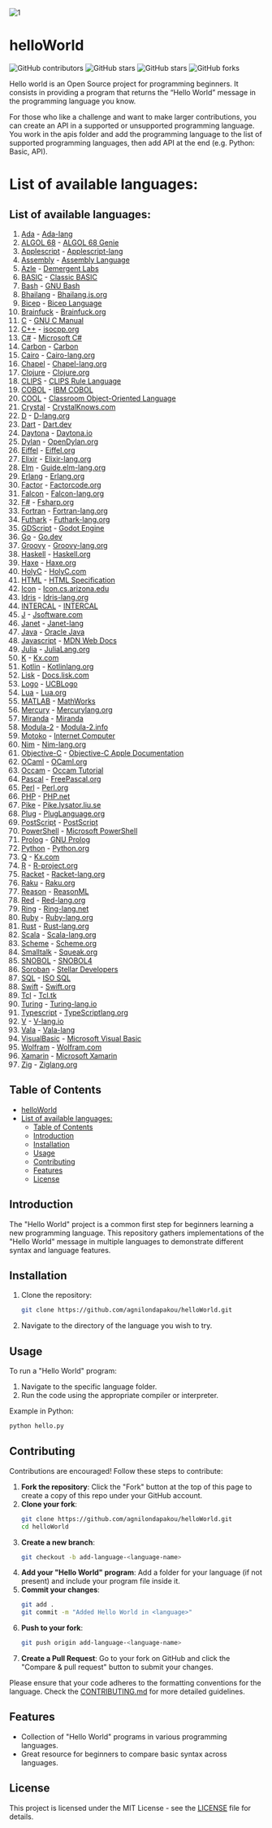 ![1](https://github.com/user-attachments/assets/b51944b7-d8b2-4564-b951-7dd9646f938e)


# helloWorld

![GitHub contributors](https://img.shields.io/github/contributors/agnilondapakou/helloWorld)
![GitHub stars](https://img.shields.io/github/issues/agnilondapakou/helloWorld)
![GitHub stars](https://img.shields.io/github/stars/agnilondapakou/helloWorld)
![GitHub forks](https://img.shields.io/github/forks/agnilondapakou/helloWorld)

Hello world is an Open Source project for programming beginners. It consists in providing a program that returns the “Hello World” message in the programming language you know.

For those who like a challenge and want to make larger contributions, you can create an API in a supported or unsupported programming language. You work in the apis folder and add the programming language to the list of supported programming languages, then add API at the end (e.g. Python: Basic, API).

# List of available languages:

## List of available languages:

1. [Ada](source/basic/hello.adb) - [Ada-lang](https://ada-lang.io/)
2. [ALGOL 68](source/basic/helloworld.a68) - [ALGOL 68 Genie](https://jmvdveer.home.xs4all.nl/en.algol-68-genie.html)
3. [Applescript](source/basic/helloworld.scpt) - [Applescript-lang](https://developer.apple.com/library/archive/documentation/AppleScript/Conceptual/AppleScriptLangGuide/introduction/ASLR_intro.html)
4. [Assembly](source/basic/helloworld.asm) - [Assembly Language](https://en.wikipedia.org/wiki/Assembly_language)
5. [Azle](source/basic/helloworld_azle.ts) - [Demergent Labs](https://demergent-labs.github.io/azle/)
6. [BASIC](source/basic/helloworld.bas) - [Classic BASIC](https://www.vintage-basic.net/)
7. [Bash](source/basic/helloworld.sh) - [GNU Bash](https://www.gnu.org/software/bash/)
8. [Bhailang](source/HelloWorld.bhai) - [Bhailang.js.org](https://bhailang.js.org)
9. [Bicep](source/basic/hello.bicep) - [Bicep Language](https://learn.microsoft.com/en-us/azure/azure-resource-manager/bicep/overview)
10. [Brainfuck](source/basic/helloworld.bf) - [Brainfuck.org](https://brainfuck.org/)
11. [C](source/basic/helloworld.c) - [GNU C Manual](https://www.gnu.org/software/gnu-c-manual/gnu-c-manual.html)
12. [C++](source/basic/helloworld.cpp) - [isocpp.org](https://isocpp.org/)
13. [C#](source/basic/helloworld.cs) - [Microsoft C#](https://dotnet.microsoft.com/en-us/languages/csharp)
14. [Carbon](source/basic/HelloWorld.carbon) - [Carbon](https://docs.carbon-lang.dev/)
15. [Cairo](source/basic/helloworld.cairo) - [Cairo-lang.org](https://www.cairo-lang.org/)
16. [Chapel](source/basic/helloworld.chpl) - [Chapel-lang.org](https://chapel-lang.org/)
17. [Clojure](source/basic/hello_world.clj) - [Clojure.org](https://clojure.org/)
18. [CLIPS](source/basic/helloworld.clp) - [CLIPS Rule Language](https://www.clipsrules.net/)
19. [COBOL](source/basic/helloworld.cob) - [IBM COBOL](https://www.ibm.com/docs/en/cobol-zos)
20. [COOL](source/basic/helloworld.cl) - [Classroom Object-Oriented Language](https://theory.stanford.edu/~aiken/software/cool/cool.html)
21. [Crystal](source/basic/HelloWorld.cr) - [CrystalKnows.com](https://www.crystalknows.com/)
22. [D](source/basic/helloworld.d) - [D-lang.org](https://www.dlang.org/)
23. [Dart](source/basic/helloworld.dart) - [Dart.dev](https://dart.dev/)
24. [Daytona](source/basic/daytona.io) - [Daytona.io](https://daytona.io/)
25. [Dylan](source/basic/helloWorld.dylan) - [OpenDylan.org](https://opendylan.org/)
26. [Eiffel](source/basic/helloworld.e) - [Eiffel.org](https://www.eiffel.org/)
27. [Elixir](source/basic/hello_world.exs) - [Elixir-lang.org](https://elixir-lang.org/)
28. [Elm](source/basic/helloworld.elm) - [Guide.elm-lang.org](https://guide.elm-lang.org/)
29. [Erlang](source/basic/helloworld.erl) - [Erlang.org](https://www.erlang.org/)
30. [Factor](source/basic/helloworld.factor) - [Factorcode.org](https://factorcode.org/)
31. [Falcon](source/basic/heloworld.fcn) - [Falcon-lang.org](http://www.falconpl.org/)
32. [F#](source/basic/helloworld.fs) - [Fsharp.org](https://fsharp.org/)
33. [Fortran](source/basic/hello.f90) - [Fortran-lang.org](https://fortran-lang.org/)
34. [Futhark](source/basic/helloworld.fut) - [Futhark-lang.org](https://futhark-lang.org/)
35. [GDScript](source/basic/helloworld.gd) - [Godot Engine](https://docs.godotengine.org/en/stable/tutorials/scripting/gdscript/index.html)
36. [Go](source/basic/helloworld.go) - [Go.dev](https://go.dev/)
37. [Groovy](source/basic/helloworld.groovy) - [Groovy-lang.org](https://groovy-lang.org/)
38. [Haskell](source/basic/helloworld.hs) - [Haskell.org](https://www.haskell.org/)
39. [Haxe](source/basic/hello.hx) - [Haxe.org](https://haxe.org/)
40. [HolyC](source/basic/HelloWorld.HC) - [HolyC.com](https://holyc-lang.com)
41. [HTML](source/basic/helloworld.html) - [HTML Specification](https://html.spec.whatwg.org/)
42. [Icon](source/basic/hello_world.icn) - [Icon.cs.arizona.edu](https://www2.cs.arizona.edu/icon/)
43. [Idris](source/basic/hello.idr) - [Idris-lang.org](https://www.idris-lang.org/)
44. [INTERCAL](source/basic/helloworld.i) - [INTERCAL](https://www.tutorialspoint.com/intercal/)
45. [J](source/basic/hello_world.j) - [Jsoftware.com](https://www.jsoftware.com/#/)
46. [Janet](source/basic/hello.janet) - [Janet-lang](https://janet-lang.org/docs/index.html)
47. [Java](source/basic/helloworld.java) - [Oracle Java](https://www.oracle.com/java/)
48. [Javascript](source/basic/helloWorld.js) - [MDN Web Docs](https://developer.mozilla.org/en-US/docs/Web/JavaScript)
49. [Julia](source/basic/hello.jl) - [JuliaLang.org](https://julialang.org)
50. [K](source/basic/helloworld.k) - [Kx.com](https://kx.com/)
51. [Kotlin](source/basic/hello.kt) - [Kotlinlang.org](https://kotlinlang.org/)
52. [Lisk](source/basic/helloworld-lisk.js) - [Docs.lisk.com](https://docs.lisk.com/)
53. [Logo](source/basic/helloworld.logo) - [UCBLogo](https://people.eecs.berkeley.edu/~bh/logo.html)
54. [Lua](source/basic/helloworld.lua) - [Lua.org](https://www.lua.org/)
55. [MATLAB](source/basic/helloworld.m) - [MathWorks](https://www.mathworks.com/products/matlab.html)
56. [Mercury](source/basic/helloworld.m) - [Mercurylang.org](https://mercurylang.org/)
57. [Miranda](source/basic/helloworld.m) - [Miranda](https://miranda.org.uk/)
58. [Modula-2](source/basic/helloworld.mod) - [Modula-2.info](https://www.modula2.org/)
59. [Motoko](source/basic/helloworld.mo) - [Internet Computer](https://internetcomputer.org/docs/current/motoko/main/getting-started/motoko-introduction)
60. [Nim](source/basic/helloWorld.nim) - [Nim-lang.org](https://nim-lang.org/)
61. [Objective-C](source/basic/helloworld.m) - [Objective-C Apple Documentation](https://developer.apple.com/library/archive/documentation/Cocoa/Conceptual/ProgrammingWithObjectiveC/Introduction/Introduction.html)
62. [OCaml](source/basic/hrishikesh.ml) - [OCaml.org](https://ocaml.org/)
63. [Occam](source/basic/helloworld.occ) - [Occam Tutorial](https://www.cs.kent.ac.uk/projects/ofa/kroc/)
64. [Pascal](source/basic/helloworld.pas) - [FreePascal.org](https://www.freepascal.org/)
65. [Perl](source/basic/helloworld.pl) - [Perl.org](https://www.perl.org/)
66. [PHP](source/basic/helloworld.php) - [PHP.net](https://www.php.net/)
67. [Pike](source/basic/hello_world.pike) - [Pike.lysator.liu.se](https://pike.lysator.liu.se/)
68. [Plug](source/basic/helloworld.plug) - [PlugLanguage.org](https://pluglanguage.org)
69. [PostScript](source/basic/helloworld.ps) - [PostScript](https://www.adobe.com/products/postscript.html)
70. [PowerShell](source/basic/helloworld.ps1) - [Microsoft PowerShell](https://learn.microsoft.com/en-us/powershell/)
71. [Prolog](source/basic/helloWorld.pl) - [GNU Prolog](https://www.gprolog.org/)
72. [Python](source/basic/helloworld.py) - [Python.org](https://www.python.org/)
73. [Q](source/basic/helloWorld.q) - [Kx.com](https://kx.com/)
74. [R](source/basic/helloWorld.r) - [R-project.org](https://www.r-project.org/)
75. [Racket](source/basic/helloWorld.rkt) - [Racket-lang.org](https://racket-lang.org/)
76. [Raku](source/basic/helloworld.raku) - [Raku.org](https://raku.org/)
77. [Reason](source/basic/helloworld.re) - [ReasonML](https://reasonml.github.io/)
78. [Red](source/basic/hello.red) - [Red-lang.org](https://www.red-lang.org/)
79. [Ring](source/basic/hello.ring) - [Ring-lang.net](https://ring-lang.net/)
80. [Ruby](source/basic/helloworld.rb) - [Ruby-lang.org](https://www.ruby-lang.org/en/)
81. [Rust](source/basic/helloworld.rs) - [Rust-lang.org](https://www.rust-lang.org/)
82. [Scala](source/basic/helloworld.scala) - [Scala-lang.org](https://www.scala-lang.org/)
83. [Scheme](source/basic/helloworld.scm) - [Scheme.org](https://www.scheme.org/)
84. [Smalltalk](source/basic/hello.st) - [Squeak.org](https://squeak.org/)
85. [SNOBOL](source/basic/helloworld.sno) - [SNOBOL4](https://www.regressive.org/snobol4/)
86. [Soroban](source/basic/hello_world.rs) - [Stellar Developers](https://developers.stellar.org/)
87. [SQL](source/basic/helloWorld.sql) - [ISO SQL](https://www.iso.org/standard/76583.html)
88. [Swift](source/basic/helloworld.swift) - [Swift.org](https://www.swift.org/)
89. [Tcl](source/basic/helloworld.tcl) - [Tcl.tk](https://www.tcl.tk/about/language.html)
90. [Turing](source/basic/helloworld.t) - [Turing-lang.io](https://turing-lang.io/)
91. [Typescript](source/basic/helloworld.ts) - [TypeScriptlang.org](https://www.typescriptlang.org/)
92. [V](source/basic/helloworld.v) - [V-lang.io](https://vlang.io/)
93. [Vala](source/basic/helloworld.vala) - [Vala-lang](https://vala.dev/)
94. [VisualBasic](source/basic/hello.vb) - [Microsoft Visual Basic](https://learn.microsoft.com/en-us/dotnet/visual-basic/)
95. [Wolfram](source/basic/helloworld.wl) - [Wolfram.com](https://www.wolfram.com/language/)
96. [Xamarin](source/basic/HelloWorld.xaml) - [Microsoft Xamarin](https://dotnet.microsoft.com/en-us/apps/xamarin)
97. [Zig](source/basic/helloworld.zig) - [Ziglang.org](https://ziglang.org/)

## Table of Contents

- [helloWorld](#helloworld)
- [List of available languages:](#list-of-available-languages)
  - [Table of Contents](#table-of-contents)
  - [Introduction](#introduction)
  - [Installation](#installation)
  - [Usage](#usage)
  - [Contributing](#contributing)
  - [Features](#features)
  - [License](#license)

## Introduction

The "Hello World" project is a common first step for beginners learning a new programming language. This repository gathers implementations of the "Hello World" message in multiple languages to demonstrate different syntax and language features.

## Installation

1. Clone the repository:
   ```bash
   git clone https://github.com/agnilondapakou/helloWorld.git
   ```
2. Navigate to the directory of the language you wish to try.

## Usage

To run a "Hello World" program:

1. Navigate to the specific language folder.
2. Run the code using the appropriate compiler or interpreter.

Example in Python:

```bash
python hello.py
```

## Contributing

Contributions are encouraged! Follow these steps to contribute:

1. **Fork the repository**: Click the "Fork" button at the top of this page to create a copy of this repo under your GitHub account.
2. **Clone your fork**:
   ```bash
   git clone https://github.com/agnilondapakou/helloWorld.git
   cd helloWorld
   ```
3. **Create a new branch**:
   ```bash
   git checkout -b add-language-<language-name>
   ```
4. **Add your "Hello World" program**: Add a folder for your language (if not present) and include your program file inside it.
5. **Commit your changes**:
   ```bash
   git add .
   git commit -m "Added Hello World in <language>"
   ```
6. **Push to your fork**:
   ```bash
   git push origin add-language-<language-name>
   ```
7. **Create a Pull Request**: Go to your fork on GitHub and click the "Compare & pull request" button to submit your changes.

Please ensure that your code adheres to the formatting conventions for the language. Check the [CONTRIBUTING.md](https://github.com/agnilondapakou/helloWorld/blob/main/CONTRIBUTING.md) for more detailed guidelines.

## Features

- Collection of "Hello World" programs in various programming languages.
- Great resource for beginners to compare basic syntax across languages.

## License

This project is licensed under the MIT License - see the [LICENSE](https://github.com/agnilondapakou/helloWorld/blob/main/LICENSE) file for details.
